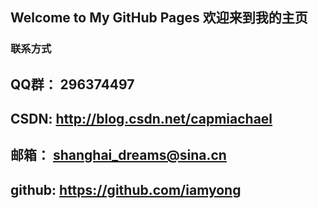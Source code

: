 ## Welcome to My GitHub Pages  欢迎来到我的主页



### 联系方式

## QQ群：  296374497
## CSDN:   http://blog.csdn.net/capmiachael
## 邮箱：  shanghai_dreams@sina.cn
## github: https://github.com/iamyong
